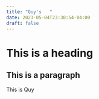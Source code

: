```yaml
---
title: "Quy's   "
date: 2023-05-04T23:30:54-04:00
draft: false
---
```

# This is a heading
## This is a paragraph

This is Quy

